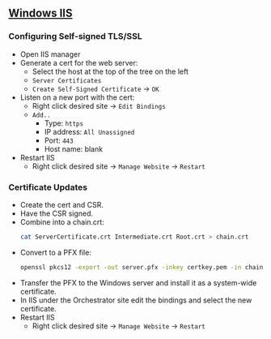 ## [Windows IIS](https://www.iis.net/)

### Configuring Self-signed TLS/SSL

- Open IIS manager
- Generate a cert for the web server:
  - Select the host at the top of the tree on the left
  - `Server Certificates`
  - `Create Self-Signed Certificate` -> `OK`
- Listen on a new port with the cert:
  - Right click desired site -> `Edit Bindings`
  - `Add..`
    - Type: `https`
    - IP address: `All Unassigned`
    - Port: `443`
    - Host name: blank
- Restart IIS
  - Right click desired site -> `Manage Website` -> `Restart`

### Certificate Updates

- Create the cert and CSR.
- Have the CSR signed.
- Combine into a chain.crt:
  ```bash
  cat ServerCertificate.crt Intermediate.crt Root.crt > chain.crt
  ```
- Convert to a PFX file:
  ```bash
  openssl pkcs12 -export -out server.pfx -inkey certkey.pem -in chain.crt
  ```
- Transfer the PFX to the Windows server and install it as a system-wide certificate.
- In IIS under the Orchestrator site edit the bindings and select the new certificate.
- Restart IIS
  - Right click desired site -> `Manage Website` -> `Restart`
